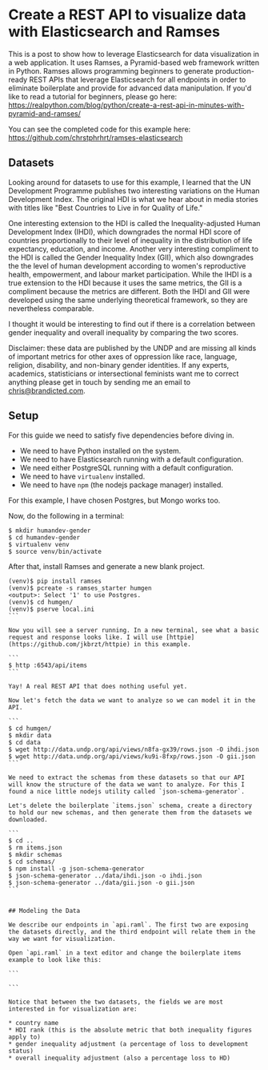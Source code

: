 # Create a REST API to visualize data with Elasticsearch and Ramses

This is a post to show how to leverage Elasticsearch for data visualization in a web application. It uses Ramses, a Pyramid-based web framework written in Python. Ramses allows programming beginners to generate production-ready REST APIs that leverage Elasticsearch for all endpoints in order to eliminate boilerplate and provide for advanced data manipulation. If you'd like to read a tutorial for beginners, please go here: https://realpython.com/blog/python/create-a-rest-api-in-minutes-with-pyramid-and-ramses/

You can see the completed code for this example here: https://github.com/chrstphrhrt/ramses-elasticsearch

## Datasets

Looking around for datasets to use for this example, I learned that the UN Development Programme publishes two interesting variations on the Human Development Index. The original HDI is what we hear about in media stories with titles like "Best Countries to Live in for Quality of Life."

One interesting extension to the HDI is called the Inequality-adjusted Human Development Index (IHDI), which downgrades the normal HDI score of countries proportionally to their level of inequality in the distribution of life expectancy, education, and income. Another very interesting compliment to the HDI is called the Gender Inequality Index (GII), which also downgrades the the level of human development according to women's reproductive health, empowerment, and labour market participation. While the IHDI is a true extension to the HDI because it uses the same metrics, the GII is a compliment because the metrics are different. Both the IHDI and GII were developed using the same underlying theoretical framework, so they are nevertheless comparable.

I thought it would be interesting to find out if there is a correlation between gender inequality and overall inequality by comparing the two scores.

Disclaimer: these data are published by the UNDP and are missing all kinds of important metrics for other axes of oppression like race, language, religion, disability, and non-binary gender identities. If any experts, academics, statisticians or intersectional feminists want me to correct anything please get in touch by sending me an email to chris@brandicted.com.

## Setup

For this guide we need to satisfy five dependencies before diving in.

* We need to have Python installed on the system.
* We need to have Elasticsearch running with a default configuration.
* We need either PostgreSQL running with a default configuration.
* We need to have `virtualenv` installed.
* We need to have `npm` (the nodejs package manager) installed.

For this example, I have chosen Postgres, but Mongo works too.

Now, do the following in a terminal:

```
$ mkdir humandev-gender
$ cd humandev-gender
$ virtualenv venv
$ source venv/bin/activate
```

After that, install Ramses and generate a new blank project.

````
(venv)$ pip install ramses
(venv)$ pcreate -s ramses_starter humgen
<output>: Select '1' to use Postgres.
(venv)$ cd humgen/
(venv)$ pserve local.ini
```

Now you will see a server running. In a new terminal, see what a basic request and response looks like. I will use [httpie](https://github.com/jkbrzt/httpie) in this example.

```
$ http :6543/api/items
```

Yay! A real REST API that does nothing useful yet.

Now let's fetch the data we want to analyze so we can model it in the API.

```
$ cd humgen/
$ mkdir data
$ cd data
$ wget http://data.undp.org/api/views/n8fa-gx39/rows.json -O ihdi.json
$ wget http://data.undp.org/api/views/ku9i-8fxp/rows.json -O gii.json
```

We need to extract the schemas from these datasets so that our API will know the structure of the data we want to analyze. For this I found a nice little nodejs utility called `json-schema-generator`.

Let's delete the boilerplate `items.json` schema, create a directory to hold our new schemas, and then generate them from the datasets we downloaded.

```
$ cd ..
$ rm items.json
$ mkdir schemas
$ cd schemas/
$ npm install -g json-schema-generator
$ json-schema-generator ../data/ihdi.json -o ihdi.json
$ json-schema-generator ../data/gii.json -o gii.json
```


## Modeling the Data

We describe our endpoints in `api.raml`. The first two are exposing the datasets directly, and the third endpoint will relate them in the way we want for visualization.

Open `api.raml` in a text editor and change the boilerplate items example to look like this:

```

```

Notice that between the two datasets, the fields we are most interested in for visualization are:

* country name
* HDI rank (this is the absolute metric that both inequality figures apply to)
* gender inequality adjustment (a percentage of loss to development status)
* overall inequality adjustment (also a percentage loss to HD)

